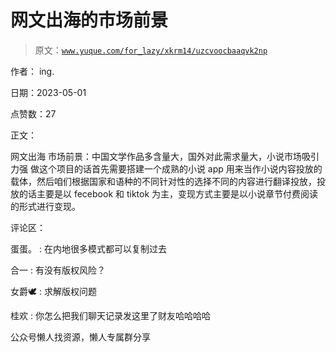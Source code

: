 # 网文出海的市场前景

> 原文：[`www.yuque.com/for_lazy/xkrm14/uzcvoocbaaqvk2np`](https://www.yuque.com/for_lazy/xkrm14/uzcvoocbaaqvk2np)



作者： ing.



日期：2023-05-01



点赞数：27

<ne-hole id="ub942563f" data-lake-id="ub942563f">

正文：



网文出海 市场前景：中国文学作品多含量大，国外对此需求量大，小说市场吸引力强 做这个项目的话首先需要搭建一个成熟的小说 app 用来当作小说内容投放的载体，然后咱们根据国家和语种的不同针对性的选择不同的内容进行翻译投放，投放的话主要是以 fecebook 和 tiktok 为主，变现方式主要是以小说章节付费阅读的形式进行变现。

<ne-hole id="ua01f2aaa" data-lake-id="ua01f2aaa">

评论区：



蛋蛋。 : 在内地很多模式都可以复制过去



合一 : 有没有版权风险？



女爵🕊 : 求解版权问题



桂欢 : 你怎么把我们聊天记录发这里了财友哈哈哈哈

<ne-hole id="uf5602188" data-lake-id="uf5602188">

公众号懒人找资源，懒人专属群分享

</ne-hole></ne-hole></ne-hole>